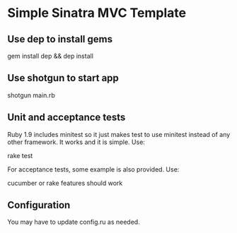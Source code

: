 Simple Sinatra MVC Template
============================

Use dep to install gems
-----------------------------
gem install dep && dep install 


Use shotgun to start app
-----------------------------
shotgun main.rb


Unit and acceptance tests 
-----------------------------
Ruby 1.9 includes minitest so it just makes test to use minitest instead of any other framework. 
It works and it is simple. Use:  

rake test

For acceptance tests, some example is also provided. Use: 

cucumber or rake features should work

Configuration
-----------------------------
You may have to update config.ru as needed. 

